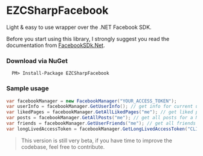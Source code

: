 # EZCSharpFacebook
Light &amp; easy to use wrapper over the .NET Facebook SDK.

Before you start using this library, I strongly suggest you read the documentation from [FacebookSDk.Net](http://http://facebooksdk.net/).

### Download via NuGet
```
  PM> Install-Package EZCSharpFacebook
```
### Sample usage

```c#
var facebookManager = new FacebookManager("YOUR_ACCESS_TOKEN");
var userInfo = facebookManager.GetUserInfo(); // get info for current user 
var likedPages = facebookManager.GetAllLikedPages("me"); // get liked pages for a NODE id
var posts = facebookManager.GetAllPosts("me"); // get all posts for a NODE id
var friends = facebookManager.GetUserFriends("me"); // get all friends for a NODE id 
var longLivedAccessToken = facebookManager.GetLongLivedAccessToken("CLIENT_ID", "CLIENT_SECRET"); // gets a long lived access token, usable 60 days
```

> This version is still very beta, if you have time to improve the codebase, feel free to contribute.
